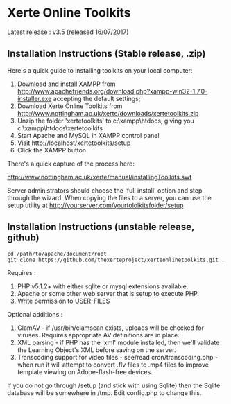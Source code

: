 Xerte Online Toolkits
=====================

Latest release : v3.5 (released 16/07/2017)

Installation Instructions (Stable release, .zip)
------------------------------------------------


Here's a quick guide to installing toolkits on your local computer:

 1. Download and install XAMPP from http://www.apachefriends.org/download.php?xampp-win32-1.7.0-installer.exe accepting the default settings;
 2. Download Xerte Online Toolkits from http://www.nottingham.ac.uk/xerte/downloads/xertetoolkits.zip
 3. Unzip the folder 'xertetoolkits' to c:\xampp\htdocs\, giving you c:\xampp\htdocs\xertetoolkits
 4. Start Apache and MySQL in XAMPP control panel
 5. Visit http://localhost/xertetoolkits/setup
 6. Click the XAMPP button.

There's a quick capture of the process here:

http://www.nottingham.ac.uk/xerte/manual/installingToolkits.swf


Server administrators should choose the 'full install' option and step through the wizard. When copying the files to a server, you can use the setup utility at http://yourserver.com/yourtololkitsfolder/setup


Installation Instructions (unstable release, github)
--------------------------------------------------

```
cd /path/to/apache/document/root
git clone https://github.com/thexerteproject/xerteonlinetoolkits.git .
```

Requires :

 1. PHP v5.1.2+ with either sqlite or mysql extensions available.
 2. Apache or some other web server that is setup to execute PHP.
 3. Write permission to USER-FILES

Optional additions :

 1. ClamAV - if /usr/bin/clamscan exists, uploads will be checked for viruses. Requires appropriate AV definitions are in place.
 2. XML parsing - if PHP has the 'xml' module installed, then we'll validate the Learning Object's XML before saving on the server.
 3. Transcoding support for video files - see/read cron/transcoding.php - when run it will attempt to convert .flv files to .mp4 files to improve template viewing on Adobe-flash-free devices.


If you do not go through /setup (and stick with using Sqlite) then the Sqlite database will be somewhere in /tmp. 
Edit config.php to change this.

